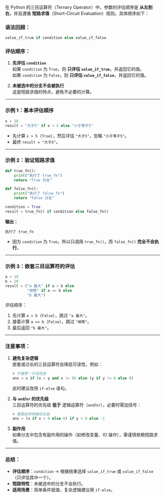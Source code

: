 在 Python 的三目运算符（Ternary Operator）中，参数的评估顺序是 **从左到右**，并且遵循 **短路求值**（Short-Circuit Evaluation）规则。具体顺序如下：

### 语法回顾：
```python
value_if_true if condition else value_if_false
```

### 评估顺序：
1. **先评估 `condition`**  
   如果 `condition` 为 `True`，则 **只评估 `value_if_true`**，并返回它的值。  
   如果 `condition` 为 `False`，则 **只评估 `value_if_false`**，并返回它的值。  

2. **未被选中的分支不会被执行**  
   这是短路求值的特点，避免不必要的计算。

---

### 示例 1：基本评估顺序
```python
x = 10
result = "大于5" if x > 5 else "小于等于5"
```
- 先计算 `x > 5`（`True`），然后评估 `"大于5"`，忽略 `"小于等于5"`。  
- 最终 `result = "大于5"`。

---

### 示例 2：验证短路求值
```python
def true_fn():
    print("执行了 true_fn")
    return "True 分支"

def false_fn():
    print("执行了 false_fn")
    return "False 分支"

condition = True
result = true_fn() if condition else false_fn()
```
**输出：**
```
执行了 true_fn
```
- 因为 `condition` 为 `True`，所以只调用 `true_fn()`，而 `false_fn()` **完全不会执行**。

---

### 示例 3：嵌套三目运算符的评估
```python
a = 10
b = 20
result = ("a 最大" if a > b else 
          "相等" if a == b else 
          "b 最大")
```
评估顺序：
1. 先计算 `a > b`（`False`），跳过 `"a 最大"`。  
2. 接着计算 `a == b`（`False`），跳过 `"相等"`。  
3. 最后返回 `"b 最大"`。

---

### 注意事项：
1. **避免复杂逻辑**  
   嵌套或过长的三目运算符会降低可读性，例如：
   ```python
   # 不推荐！可读性差
   ans = x if (x > y and x != 0) else (y if y != 0 else 0)
   ```
   此时建议改用 `if-else` 语句。

2. **与 `and`/`or` 的优先级**  
   三目运算符的优先级 **低于** 逻辑运算符（`and`/`or`），必要时需加括号：
   ```python
   # 需要括号明确优先级
   ans = (x if x > 0 else 0) if y > 0 else -1
   ```

3. **副作用**  
   如果分支中包含有副作用的操作（如修改变量、IO 操作），需谨慎依赖短路求值。

---

### 总结：
- **评估顺序**：`condition` → 根据结果选择 `value_if_true` 或 `value_if_false`（只评估其中一个）。  
- **短路特性**：未被选中的分支不会执行。  
- **适用场景**：简单条件赋值，复杂逻辑建议用 `if-else`。